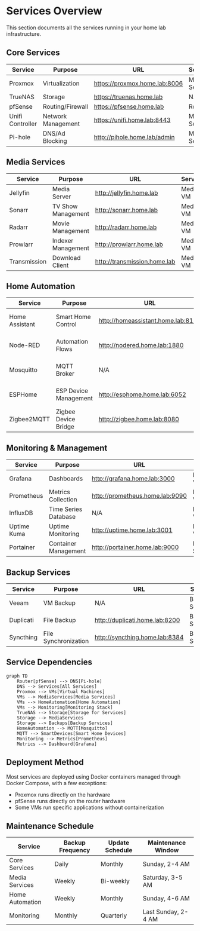 # Services Overview

This section documents all the services running in your home lab infrastructure.

## Core Services

| Service | Purpose | URL | Server | Port |
|---------|---------|-----|--------|------|
| Proxmox | Virtualization | https://proxmox.home.lab:8006 | Main Server | 8006 |
| TrueNAS | Storage | https://truenas.home.lab | NAS | 443 |
| pfSense | Routing/Firewall | https://pfsense.home.lab | Router | 443 |
| Unifi Controller | Network Management | https://unifi.home.lab:8443 | Main Server | 8443 |
| Pi-hole | DNS/Ad Blocking | http://pihole.home.lab/admin | Main Server | 80 |

## Media Services

| Service | Purpose | URL | Server | Port |
|---------|---------|-----|--------|------|
| Jellyfin | Media Server | http://jellyfin.home.lab | Media VM | 8096 |
| Sonarr | TV Show Management | http://sonarr.home.lab | Media VM | 8989 |
| Radarr | Movie Management | http://radarr.home.lab | Media VM | 7878 |
| Prowlarr | Indexer Management | http://prowlarr.home.lab | Media VM | 9696 |
| Transmission | Download Client | http://transmission.home.lab | Media VM | 9091 |

## Home Automation

| Service | Purpose | URL | Server | Port |
|---------|---------|-----|--------|------|
| Home Assistant | Smart Home Control | http://homeassistant.home.lab:8123 | Home Automation VM | 8123 |
| Node-RED | Automation Flows | http://nodered.home.lab:1880 | Home Automation VM | 1880 |
| Mosquitto | MQTT Broker | N/A | Home Automation VM | 1883 |
| ESPHome | ESP Device Management | http://esphome.home.lab:6052 | Home Automation VM | 6052 |
| Zigbee2MQTT | Zigbee Device Bridge | http://zigbee.home.lab:8080 | Home Automation VM | 8080 |

## Monitoring & Management

| Service | Purpose | URL | Server | Port |
|---------|---------|-----|--------|------|
| Grafana | Dashboards | http://grafana.home.lab:3000 | Monitoring VM | 3000 |
| Prometheus | Metrics Collection | http://prometheus.home.lab:9090 | Monitoring VM | 9090 |
| InfluxDB | Time Series Database | N/A | Monitoring VM | 8086 |
| Uptime Kuma | Uptime Monitoring | http://uptime.home.lab:3001 | Monitoring VM | 3001 |
| Portainer | Container Management | http://portainer.home.lab:9000 | Main Server | 9000 |

## Backup Services

| Service | Purpose | URL | Server | Port |
|---------|---------|-----|--------|------|
| Veeam | VM Backup | N/A | Backup Server | N/A |
| Duplicati | File Backup | http://duplicati.home.lab:8200 | Backup Server | 8200 |
| Syncthing | File Synchronization | http://syncthing.home.lab:8384 | Backup Server | 8384 |

## Service Dependencies

```mermaid
graph TD
    Router[pfSense] --> DNS[Pi-hole]
    DNS --> Services[All Services]
    Proxmox --> VMs[Virtual Machines]
    VMs --> MediaServices[Media Services]
    VMs --> HomeAutomation[Home Automation]
    VMs --> Monitoring[Monitoring Stack]
    TrueNAS --> Storage[Storage for Services]
    Storage --> MediaServices
    Storage --> Backups[Backup Services]
    HomeAutomation --> MQTT[Mosquitto]
    MQTT --> SmartDevices[Smart Home Devices]
    Monitoring --> Metrics[Prometheus]
    Metrics --> Dashboard[Grafana]
```

## Deployment Method

Most services are deployed using Docker containers managed through Docker Compose, with a few exceptions:

- Proxmox runs directly on the hardware
- pfSense runs directly on the router hardware
- Some VMs run specific applications without containerization

## Maintenance Schedule

| Service | Backup Frequency | Update Schedule | Maintenance Window |
|---------|------------------|-----------------|-------------------|
| Core Services | Daily | Monthly | Sunday, 2-4 AM |
| Media Services | Weekly | Bi-weekly | Saturday, 3-5 AM |
| Home Automation | Weekly | Monthly | Sunday, 4-6 AM |
| Monitoring | Monthly | Quarterly | Last Sunday, 2-4 AM |